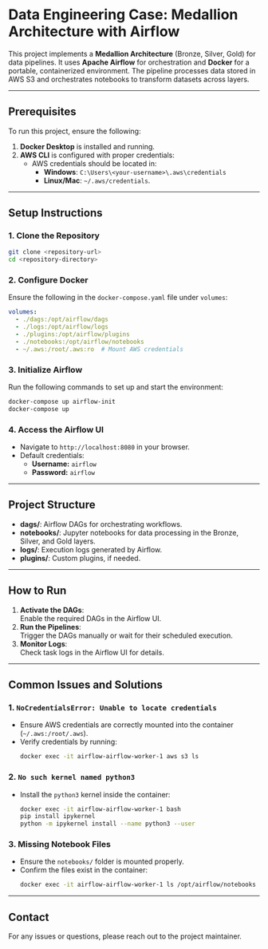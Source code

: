 
# **Data Engineering Case: Medallion Architecture with Airflow**

This project implements a **Medallion Architecture** (Bronze, Silver, Gold) for data pipelines. It uses **Apache Airflow** for orchestration and **Docker** for a portable, containerized environment. The pipeline processes data stored in AWS S3 and orchestrates notebooks to transform datasets across layers.

---

## **Prerequisites**
To run this project, ensure the following:
1. **Docker Desktop** is installed and running.
2. **AWS CLI** is configured with proper credentials:
   - AWS credentials should be located in:  
     - **Windows**: `C:\Users\<your-username>\.aws\credentials`  
     - **Linux/Mac**: `~/.aws/credentials`.

---

## **Setup Instructions**

### **1. Clone the Repository**
```bash
git clone <repository-url>
cd <repository-directory>
```

### **2. Configure Docker**
Ensure the following in the `docker-compose.yaml` file under `volumes`:
```yaml
volumes:
  - ./dags:/opt/airflow/dags
  - ./logs:/opt/airflow/logs
  - ./plugins:/opt/airflow/plugins
  - ./notebooks:/opt/airflow/notebooks
  - ~/.aws:/root/.aws:ro  # Mount AWS credentials
```

### **3. Initialize Airflow**
Run the following commands to set up and start the environment:
```bash
docker-compose up airflow-init
docker-compose up
```

### **4. Access the Airflow UI**
- Navigate to `http://localhost:8080` in your browser.
- Default credentials:
  - **Username:** `airflow`
  - **Password:** `airflow`

---

## **Project Structure**
- **dags/**: Airflow DAGs for orchestrating workflows.
- **notebooks/**: Jupyter notebooks for data processing in the Bronze, Silver, and Gold layers.
- **logs/**: Execution logs generated by Airflow.
- **plugins/**: Custom plugins, if needed.

---

## **How to Run**
1. **Activate the DAGs**:  
   Enable the required DAGs in the Airflow UI.
2. **Run the Pipelines**:  
   Trigger the DAGs manually or wait for their scheduled execution.
3. **Monitor Logs**:  
   Check task logs in the Airflow UI for details.

---

## **Common Issues and Solutions**

### **1. `NoCredentialsError: Unable to locate credentials`**
- Ensure AWS credentials are correctly mounted into the container (`~/.aws:/root/.aws`).
- Verify credentials by running:
  ```bash
  docker exec -it airflow-airflow-worker-1 aws s3 ls
  ```

### **2. `No such kernel named python3`**
- Install the `python3` kernel inside the container:
  ```bash
  docker exec -it airflow-airflow-worker-1 bash
  pip install ipykernel
  python -m ipykernel install --name python3 --user
  ```

### **3. Missing Notebook Files**
- Ensure the `notebooks/` folder is mounted properly.
- Confirm the files exist in the container:
  ```bash
  docker exec -it airflow-airflow-worker-1 ls /opt/airflow/notebooks
  ```

---

## **Contact**
For any issues or questions, please reach out to the project maintainer.
